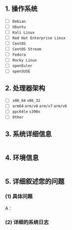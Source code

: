 <!-- 这是隐藏的信息

在提交前请阅读下面的内容：
⚠️如果在使用过程中遇到问题需要帮助，请严格按照模板提交反馈！
⚠️如果是意见与建议类问题则不需要使用此模板，自行清除所有模板内容！

⚠️请_完整_填写以下模板描述问题，否则反馈将会被系统关闭。
⚠️请_完整_填写以下模板描述问题，否则反馈将会被系统关闭。
⚠️请_完整_填写以下模板描述问题，否则反馈将会被系统关闭。
（重要的事情说三遍😉）

点击编辑器上方的 Preview 图标可预览效果

-->

<!-- 👆这样括起来的信息将被隐藏，填写时注意不要写在里面。 -->

## 1. 操作系统
<!-- 将中括号内的 "空格" 替换为 "x" ，即为选中，例：" - [x] 是 " -->
- [ ] `Debian`
- [ ] `Ubuntu`
- [ ] `Kali Linux`
- [ ] `Red Hat Enterprise Linux`
- [ ] `CentOS`
- [ ] `CentOS Stream`
- [ ] `Fedora`
- [ ] `Rocky Linux`
- [ ] `openEuler`
- [ ] `openSUSE`

## 2. 处理器架构
<!-- 将中括号内的 "空格" 替换为 "x" ，即为选中，例：" - [x] 否 " -->
- [ ] `x86_64` `x86_32`
- [ ] `arm64` `arm/v8` `arm/v7` `arm/v6`
- [ ] `ppc64le` `s390x`
- [ ] `Other`

## 3. 系统详细信息
<!-- 请将命令 "cat /etc/os-release" 的输出结果粘贴在下方 -->
```

```

## 4. 环境信息
<!-- 请将命令 "uname -a" 的输出结果粘贴在下方 -->
```

```

## 5. 详细叙述您的问题
### (1) 具体问题
A：


### (2) 详细的系统日志
<!-- 请在此处粘贴详细完整的日志，从执行脚本开始到结束。 -->
```

```
